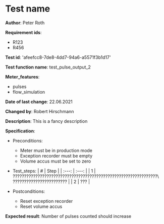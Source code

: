 # Test name

**Author**: Peter Roth

**Requirement ids**: 
- R123
- R456

**Test id**: 
'afeefcc8-7de8-4dd7-94a6-a5571f3b1d17'

**Test function name**: test_pulse_output_2
 
**Meter_features**:
- pulses
- flow_simulation

**Date of last change**: 22.06.2021

**Changed by**: Robert Hirschmann

**Description**: This is a fancy description

**Specification**:
- Preconditions:
  - Meter must be in production mode
  - Exception recorder must be empty
  - Volume accus must be set to zero
        
- Test_steps:
| # | Step |
| :---: | :---: |
| 1 | ????????????????????????????????????????????????????????????????\\
 ???????????????????????? |
 | 2 | ??? |

- Postconditions:
  - Reset exception recorder
  - Reset volume accus 

**Expected result**: Number of pulses counted should increase
